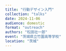 ```yaml
---
title: "行動デザイン入門"
collection: "talks"
date: 2024-11-06
audience: domestic
format: "outreach"
authors: "松田壮一郎"
event: "茨城県立竹園高等学校"
location: "茨城"
---
```

